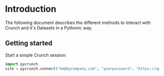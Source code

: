 Introduction
============

The following document describes the different methods to interact with Crunch 
and it's Datasets in a Pythonic way.

Getting started
---------------

Start a simple Crunch session:

```python
import pycrunch
site = pycrunch.connect("me@mycompany.com", "yourpassword", "https://app.crunch.io/api/")
```

